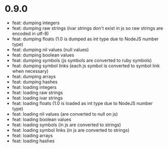 # 0.9.0
- feat: dumping integers
- feat: dumping raw strings (ivar strings don't exist in js so raw strings are encoded in utf-8)
- feat: dumping floats (1.0 is dumped as int type due to NodeJS number type)
- feat: dumping nil values (null values)
- feat: dumping boolean values
- feat: dumping symbols (js symbols are converted to ruby symbols)
- feat: dumping symbol links (each js symbol is converted to symbol link when necessary)
- feat: dumping arrays
- feat: dumping hashes
- feat: loading integers
- feat: loading raw strings
- feat: loading ivar strings
- feat: loading floats (1.0 is loaded as int type due to NodeJS number type)
- feat: loading nil values (are converted to null on js)
- feat: loading boolean values
- feat: loading symbols (in js are converted to strings)
- feat: loading symbol links (in js are converted to strings)
- feat: loading arrays
- feat: loading hashes
